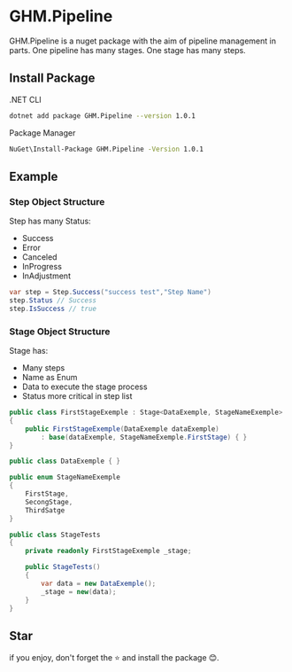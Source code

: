 # GHM.Pipeline

GHM.Pipeline is a nuget package with the aim of pipeline management in parts.
One pipeline has many stages.
One stage has many steps.

## Install Package

.NET CLI

```sh
dotnet add package GHM.Pipeline --version 1.0.1
```

Package Manager

```sh
NuGet\Install-Package GHM.Pipeline -Version 1.0.1
```

## Example

### Step Object Structure

Step has many Status:

- Success
- Error
- Canceled
- InProgress
- InAdjustment

```csharp
var step = Step.Success("success test","Step Name")
step.Status // Success
step.IsSuccess // true
```

### Stage Object Structure

Stage has:

- Many steps
- Name as Enum
- Data to execute the stage process
- Status more critical in step list

```csharp
public class FirstStageExemple : Stage<DataExemple, StageNameExemple>
{
    public FirstStageExemple(DataExemple dataExemple)
        : base(dataExemple, StageNameExemple.FirstStage) { }
}

public class DataExemple { }

public enum StageNameExemple
{
    FirstStage,
    SecongStage,
    ThirdSatge
}
```

```csharp
public class StageTests
{
    private readonly FirstStageExemple _stage;

    public StageTests()
    {
        var data = new DataExemple();
        _stage = new(data);
    }
}
```

## Star

if you enjoy, don't forget the ⭐ and install the package 😊.
